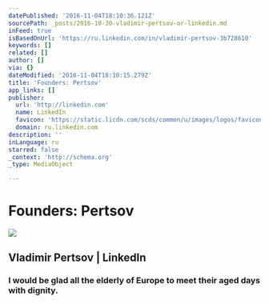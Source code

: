```yaml
---
datePublished: '2016-11-04T18:10:36.121Z'
sourcePath: _posts/2016-10-30-vladimir-pertsov-or-linkedin.md
inFeed: true
isBasedOnUrl: 'https://ru.linkedin.com/in/vladimir-pertsov-3b728610'
keywords: []
related: []
author: []
via: {}
dateModified: '2016-11-04T18:10:15.279Z'
title: 'Founders: Pertsov'
app_links: []
publisher:
  url: 'http://linkedin.com'
  name: LinkedIn
  favicon: 'https://static.licdn.com/scds/common/u/images/logos/favicons/v1/favicon.ico'
  domain: ru.linkedin.com
description: ''
inLanguage: ru
starred: false
_context: 'http://schema.org'
_type: MediaObject

---
```

# Founders: Pertsov

<article style=""><img src="https://s3-us-west-2.amazonaws.com/the-grid-img/p/ea5030721783938f390330a460e67fb717e027dd.jpg" /><h1>Vladimir Pertsov | LinkedIn</h1></article>

### I would be glad all the elderly of Europe to meet their aged days with dignity.